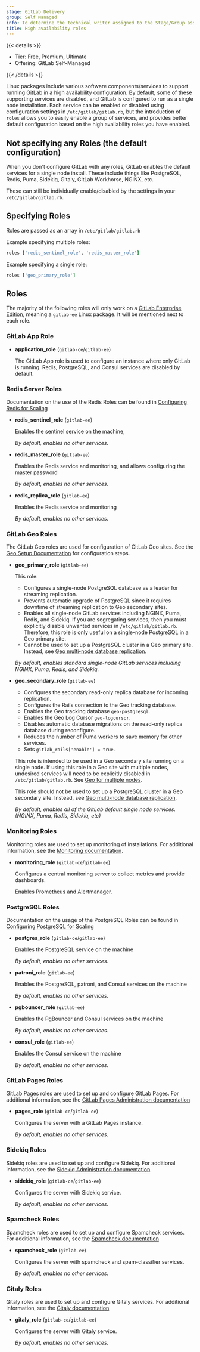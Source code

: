 ```yaml
---
stage: GitLab Delivery
group: Self Managed
info: To determine the technical writer assigned to the Stage/Group associated with this page, see https://handbook.gitlab.com/handbook/product/ux/technical-writing/#assignments
title: High availability roles
---
```


{{< details >}}

- Tier: Free, Premium, Ultimate
- Offering: GitLab Self-Managed

{{< /details >}}

Linux packages include various software components/services to support running GitLab in
a high availability configuration. By default, some of these supporting services
are disabled, and GitLab is configured to run as a single node installation.
Each service can be enabled or disabled using configuration settings in `/etc/gitlab/gitlab.rb`,
but the introduction of `roles` allows you to easily enable a group of services,
and provides better default configuration based on the high availability roles you
have enabled.

## Not specifying any Roles (the default configuration)

When you don't configure GitLab with any roles, GitLab enables the default services for
a single node install. These include things like PostgreSQL, Redis, Puma, Sidekiq,
Gitaly, GitLab Workhorse, NGINX, etc.

These can still be individually enable/disabled by the settings in your `/etc/gitlab/gitlab.rb`.

## Specifying Roles

Roles are passed as an array in `/etc/gitlab/gitlab.rb`

Example specifying multiple roles:

```ruby
roles ['redis_sentinel_role', 'redis_master_role']
```

Example specifying a single role:

```ruby
roles ['geo_primary_role']
```

## Roles

The majority of the following roles will only work on a
[GitLab Enterprise Edition](https://about.gitlab.com/install/ce-or-ee/), meaning
a `gitlab-ee` Linux package. It will be mentioned next to each role.

### GitLab App Role

- **application_role** (`gitlab-ce`/`gitlab-ee`)

  The GitLab App role is used to configure an instance where only GitLab is running. Redis, PostgreSQL, and Consul services are disabled by default.

### Redis Server Roles

Documentation on the use of the Redis Roles can be found in [Configuring Redis for Scaling](https://docs.gitlab.com/administration/redis/)

- **redis_sentinel_role** (`gitlab-ee`)

  Enables the sentinel service on the machine,

  *By default, enables no other services.*

- **redis_master_role** (`gitlab-ee`)

  Enables the Redis service and monitoring, and allows configuring the master password

  *By default, enables no other services.*

- **redis_replica_role** (`gitlab-ee`)

  Enables the Redis service and monitoring

  *By default, enables no other services.*

### GitLab Geo Roles

The GitLab Geo roles are used for configuration of GitLab Geo sites. See the
[Geo Setup Documentation](https://docs.gitlab.com/administration/geo/setup/)
for configuration steps.

- **geo_primary_role** (`gitlab-ee`)

  This role:

  - Configures a single-node PostgreSQL database as a leader for streaming replication.
  - Prevents automatic upgrade of PostgreSQL since it requires downtime of streaming replication to Geo secondary sites.
  - Enables all single-node GitLab services including NGINX, Puma, Redis, and Sidekiq. If you are segregating services, then you must explicitly disable unwanted services in `/etc/gitlab/gitlab.rb`. Therefore, this role is only useful on a single-node PostgreSQL in a Geo primary site.
  - Cannot be used to set up a PostgreSQL cluster in a Geo primary site. Instead, see [Geo multi-node database replication](https://docs.gitlab.com/administration/geo/setup/database/#multi-node-database-replication).

  *By default, enables standard single-node GitLab services including NGINX, Puma, Redis, and Sidekiq.*

- **geo_secondary_role** (`gitlab-ee`)

  - Configures the secondary read-only replica database for incoming
    replication.
  - Configures the Rails connection to the Geo tracking database.
  - Enables the Geo tracking database `geo-postgresql`.
  - Enables the Geo Log Cursor `geo-logcursor`.
  - Disables automatic database migrations on the read-only replica database
    during reconfigure.
  - Reduces the number of Puma workers to save memory for other services.
  - Sets `gitlab_rails['enable'] = true`.

  This role is intended to be used in a Geo secondary site running on a single
  node. If using this role in a Geo site with multiple nodes, undesired
  services will need to be explicitly disabled in `/etc/gitlab/gitlab.rb`. See
  [Geo for multiple nodes](https://docs.gitlab.com/administration/geo/replication/multiple_servers/).

  This role should not be used to set up a PostgreSQL cluster in a Geo secondary
  site. Instead, see [Geo multi-node database replication](https://docs.gitlab.com/administration/geo/setup/database/#multi-node-database-replication).

  *By default, enables all of the GitLab default single node services. (NGINX, Puma, Redis, Sidekiq, etc)*

### Monitoring Roles

Monitoring roles are used to set up monitoring of installations. For additional information, see the [Monitoring documentation](https://docs.gitlab.com/administration/monitoring/prometheus/).

- **monitoring_role** (`gitlab-ce`/`gitlab-ee`)

  Configures a central monitoring server to collect metrics and provide dashboards.

  Enables Prometheus and Alertmanager.

### PostgreSQL Roles

Documentation on the usage of the PostgreSQL Roles can be found in [Configuring PostgreSQL for Scaling](https://docs.gitlab.com/administration/postgresql/)

- **postgres_role** (`gitlab-ce`/`gitlab-ee`)

  Enables the PostgreSQL service on the machine

  *By default, enables no other services.*

- **patroni_role** (`gitlab-ee`)

  Enables the PostgreSQL, patroni, and Consul services on the machine

  *By default, enables no other services.*

- **pgbouncer_role** (`gitlab-ee`)

  Enables the PgBouncer and Consul services on the machine

  *By default, enables no other services.*

- **consul_role** (`gitlab-ee`)

  Enables the Consul service on the machine

  *By default, enables no other services.*

### GitLab Pages Roles

GitLab Pages roles are used to set up and configure GitLab Pages. For additional
information, see the
[GitLab Pages Administration documentation](https://docs.gitlab.com/administration/pages/)

- **pages_role** (`gitlab-ce`/`gitlab-ee`)

  Configures the server with a GitLab Pages instance.

  *By default, enables no other services.*

### Sidekiq Roles

Sidekiq roles are used to set up and configure Sidekiq. For additional
information, see the
[Sidekiq Administration documentation](https://docs.gitlab.com/administration/sidekiq/)

- **sidekiq_role** (`gitlab-ce`/`gitlab-ee`)

  Configures the server with Sidekiq service.

  *By default, enables no other services.*

### Spamcheck Roles

Spamcheck roles are used to set up and configure Spamcheck services. For additional
information, see the
[Spamcheck documentation](https://docs.gitlab.com/administration/reporting/spamcheck/)

- **spamcheck_role** (`gitlab-ee`)

  Configures the server with spamcheck and spam-classifier services.

  *By default, enables no other services.*

### Gitaly Roles

Gitaly roles are used to set up and configure Gitaly services. For additional
information, see the [Gitaly documentation](https://docs.gitlab.com/administration/gitaly/)

- **gitaly_role** (`gitlab-ce`/`gitlab-ee`)

  Configures the server with Gitaly service.

  *By default, enables no other services.*
